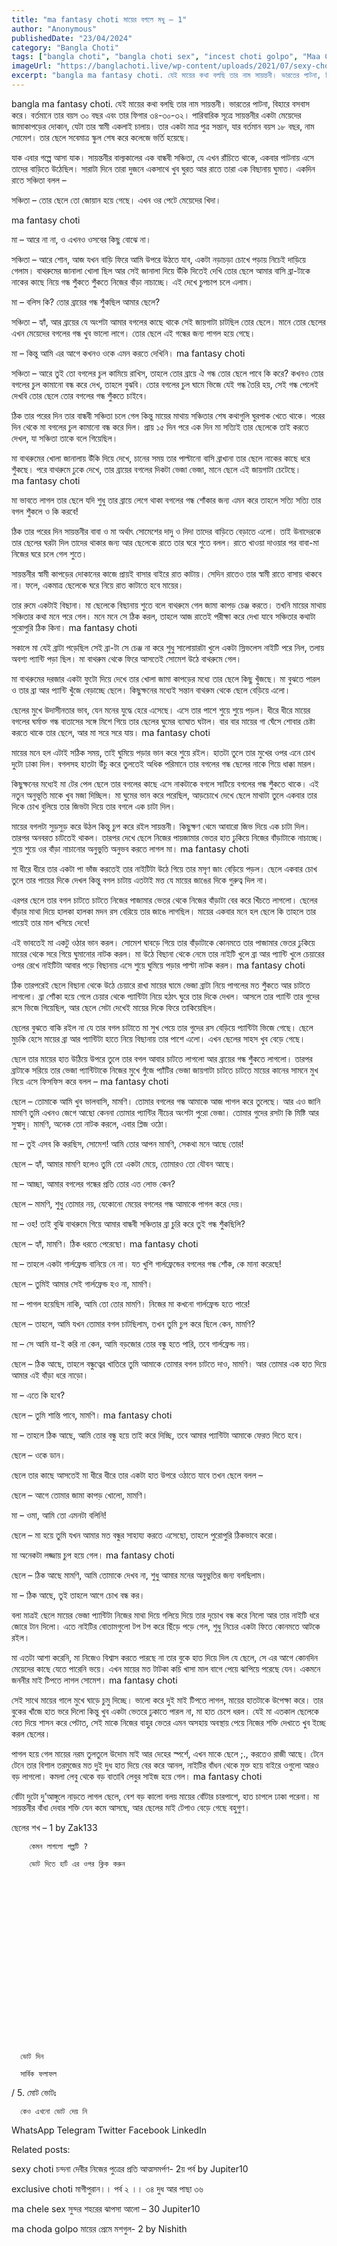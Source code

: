 ```yaml
---
title: "ma fantasy choti মায়ের বগলে মধু – 1"
author: "Anonymous"
publishedDate: "23/04/2024"
category: "Bangla Choti"
tags: ["bangla choti", "bangla choti sex", "incest choti golpo", "Maa Chhele", "maa choda golpo", "maa ke chuda"]
imageUrl: "https://banglachoti.live/wp-content/uploads/2021/07/sexy-choti-150x150.jpg"
excerpt: "bangla ma fantasy choti. যেই মায়ের কথা বলছি তার নাম সায়ন্তনী। ভারতের পাটনা, বিহারে বসবাস করে। বর্তমানে তার বয়স ৩০ বছর এবং তার ফিগার ৩৪-৩০-৩২। পারিবারিক সূত্রে সায়ন্তনীর একটা মেয়েদের জামাকাপড়ের দোকান,..."
---
```


bangla ma fantasy choti. যেই মায়ের কথা বলছি তার নাম সায়ন্তনী। ভারতের পাটনা, বিহারে বসবাস করে। বর্তমানে তার বয়স ৩০ বছর এবং তার ফিগার ৩৪-৩০-৩২। পারিবারিক সূত্রে সায়ন্তনীর একটা মেয়েদের জামাকাপড়ের দোকান, যেটা তার স্বামী একলাই চালায়। তার একটা মাত্র পুত্র সন্তান, যার বর্তমান বয়স ১৮ বছর, নাম সোমেশ। তার ছেলে সবেমাত্র স্কুল শেষ করে কলেজে ভর্তি হয়েছে।


যাক এবার গল্পে আসা যাক। সায়ন্তনীর বাল্যকালের এক বান্ধবী সঞ্চিতা, যে এখন রাঁচিতে থাকে, একবার পাটনায় এসে তাদের বাড়িতে উঠেছিল। সারাটা দিনে তারা দুজনে একসাথে খুব ঘুরত আর রাতে তারা এক বিছানায় ঘুমাত। একদিন রাতে সঞ্চিতা বলল –

সঞ্চিতা – তোর ছেলে তো জোয়ান হয়ে গেছে। এখন ওর পেটে মেয়েদের খিদা।


ma fantasy choti


মা – আরে না না, ও এখনও ওসবের কিছু বোঝে না।

সঞ্চিতা – আরে শোন, আজ যখন বাড়ি ফিরে আমি উপরে উঠতে যাব, একটা নড়াচড়া চোখে পড়ায় নিচেই দাড়িয়ে গেলাম। বাথরুমের জানালা খোলা ছিল আর সেই জানালা দিয়ে উঁকি দিতেই দেখি তোর ছেলে আমার বাসি ব্রা-টাকে নাকের কাছে নিয়ে গন্ধ শুঁকতে শুঁকতে নিজের বাঁড়া নাচাচ্ছে। এই দেখে চুপচাপ চলে এলাম।


মা – বলিস কি? তোর ব্রায়ের গন্ধ শুঁকছিল আমার ছেলে?

সঞ্চিতা – হ্যাঁ, আর ব্রায়ের যে অংশটা আমার বগলের কাছে থাকে সেই জায়গাটা চাটছিল তোর ছেলে। মানে তোর ছেলের এখন মেয়েদের বগলের গন্ধ খুব ভালো লাগে। তোর ছেলে এই গন্ধের জন্য পাগল হয়ে গেছে।

মা – কিন্তু আমি এর আগে কখনও ওকে এমন করতে দেখিনি। ma fantasy choti


সঞ্চিতা – আরে তুই তো বগলের চুল কামিয়ে রাখিস, তাহলে তোর ব্রায়ে ঐ গন্ধ তোর ছেলে পাবে কি করে? কখনও তোর বগলের চুল কামানো বন্ধ করে দেখ, তাহলে বুঝবি। তোর বগলের চুল ঘামে ভিজে যেই গন্ধ তৈরি হয়, সেই গন্ধ পেলেই দেখবি তোর ছেলে তোর বগলের গন্ধ শুঁকতে চাইবে।












ঠিক তার পরের দিন তার বান্ধবী সঞ্চিতা চলে গেল কিন্তু মায়ের মাথায় সঞ্চিতার শেষ কথাগুলি ঘুরপাক খেতে থাকে। পরের দিন থেকে মা বগলের চুল কামানো বন্ধ করে দিল। প্রায় ১৫ দিন পরে এক দিন মা সত্যিই তার ছেলেকে তাই করতে দেখল, যা সঞ্চিতা তাকে বলে গিয়েছিল।


মা বাথরুমের খোলা জানালায় উঁকি দিয়ে দেখে, চানের সময় তার পাল্টানো বাসি ব্রাখানা তার ছেলে নাকের কাছে ধরে শুঁকছে। পরে বাথরুমে ঢুকে দেখে, তার ব্রায়ের বগলের দিকটা ভেজা ভেজা, মানে ছেলে এই জায়গাটা চেটেছে। ma fantasy choti


মা ভাবতে লাগল তার ছেলে যদি শুধু তার ব্রায়ে লেগে থাকা বগলের গন্ধ শোঁকার জন্য এমন করে তাহলে সত্যি সত্যি তার বগল শুঁকলে ও কি করবে!


ঠিক তার পরের দিন সায়ন্তনীর বাবা ও মা অর্থাৎ সোমেশের দাদু ও দিদা তাদের বাড়িতে বেড়াতে এলো। তাই উনাদেরকে তার ছেলের ঘরটা দিল তাদের থাকার জন্য আর ছেলেকে রাতে তার ঘরে শুতে বলল। রাতে খাওয়া দাওয়ার পর বাবা-মা নিজের ঘরে চলে গেল শুতে।


সায়ন্তনীর স্বামী কাপড়ের দোকানের কাজে প্রায়ই বাসার বাইরে রাত কাটায়। সেদিন রাতেও তার স্বামী রাতে বাসায় থাকবে না। ফলে, একমাত্র ছেলেকে ঘরে নিয়ে রাত কাটাতে হবে মায়ের।


তার রুমে একটাই বিছানা। মা ছেলেকে বিছানায় শুতে বলে বাথরুমে গেল জামা কাপড় চেঞ্জ করতে। তখনি মায়ের মাথায় সঞ্চিতার কথা মনে পরে গেল। মনে মনে সে ঠিক করল, তাহলে আজ রাতেই পরীক্ষা করে দেখা যাবে সঞ্চিতার কথাটা পুরোপুরি ঠিক কিনা। ma fantasy choti


সকালে মা যেই ব্রাটা পড়েছিল সেই ব্রা-টা সে চেঞ্জ না করে শুধু সালোয়ারটা খুলে একটা স্লিভলেস নাইটি পরে নিল, তলায় অবশ্য প্যান্টি পড়া ছিল। মা বাথরুম থেকে ফিরে আসতেই সোমেশ উঠে বাথরুমে গেল।


মা বাথরুমের দরজার একটা ফুটো দিয়ে দেখে তার খোলা জামা কাপড়ের মধ্যে তার ছেলে কিছু খুঁজছে। মা বুঝতে পারল ও তার ব্রা আর প্যান্টি খুঁজে বেড়াচ্ছে ছেলে। কিছুক্ষনের মধ্যেই সন্তান বাথরুম থেকে ছেলে বেড়িয়ে এলো।


ছেলের মুখে উদাসীনতার ভাব, যেন মনের যুদ্ধে হেরে এসেছে। এসে তার পাশে শুয়ে শুয়ে পড়ল। ধীরে ধীরে মায়ের বগলের ঘর্মাক্ত গন্ধ বাতাসের সঙ্গে মিশে গিয়ে তার ছেলের ঘুমের ব্যাঘাত ঘটাল। বার বার মায়ের গা ঘেঁসে শোবার চেষ্টা করতে থাকে তার ছেলে, আর মা সরে সরে যায়। ma fantasy choti


মায়ের মনে হল এটাই সঠিক সময়, তাই ঘুমিয়ে পড়ার ভান করে শুয়ে রইল। হাতটা তুলে তার মুখের ওপর এনে চোখ দুটো ঢাকা দিল। বগলসহ হাতটা উঁচু করে তুলতেই অধিক পরিমানে তার বগলের গন্ধ ছেলের নাকে গিয়ে ধাক্কা মারল।


কিছুক্ষনের মধ্যেই মা টের পেল ছেলে তার বগলের কাছে এসে নাকটাকে বগলে সাটিয়ে বগলের গন্ধ শুঁকতে থাকে। এই নতুন অনুভূতি মাকে খুব মজা দিচ্ছিল। মা ঘুমের ভান করে পরেছিল, আড়চোখে দেখে ছেলে মাথাটা তুলে একবার তার দিকে চোখ বুলিয়ে তার জিভটা দিয়ে তার বগলে এক চাটা দিল।


মায়ের বগলটা সুড়সুড় করে উঠল কিন্তু চুপ করে রইল সায়ন্তনী। কিছুক্ষণ থেমে আবারো জিভ দিয়ে এক চাটা দিল। তারপর অনবরত চাটতেই থাকল। তারপর দেখে ছেলে নিজের পায়জামার ভেতর হাত ঢুকিয়ে নিজের বাঁড়াটাকে নাচাচ্ছে। শুয়ে শুয়ে ওর বাঁড়া নাচানোর অনুভুতি অনুভব করতে লাগল মা। ma fantasy choti


মা ধীরে ধীরে তার একটা পা ভাঁজ করতেই তার নাইটিটা উঠে গিয়ে তার মসৃণ জাং বেড়িয়ে পড়ল। ছেলে একবার চোখ তুলে তার পায়ের দিকে দেখল কিন্তু বগল চাটায় এতটাই মত্ত যে মায়ের জাঙের দিকে গুরুত্ব দিল না।


এরপর ছেলে তার বগল চাটতে চাটতে নিজের পাজামার ভেতর থেকে নিজের বাঁড়াটা বের করে খিঁচতে লাগলো। ছেলের বাঁড়ার মাথা দিয়ে হালকা হালকা মদন রস বেরিয়ে তার জাঙে লাগছিল। মায়ের একবার মনে হল ছেলে কি তাহলে তার পায়েই তার মাল খসিয়ে দেবে!


এই ভাবতেই মা একটু ওঠার ভান করল। সোমেশ ঘাবড়ে গিয়ে তার বাঁড়াটাকে কোনমতে তার পাজামার ভেতর ঢুকিয়ে মায়ের থেকে সরে গিয়ে ঘুমানোর নাটক করল। মা উঠে বিছানা থেকে নেমে তার নাইটি খুলে ব্রা আর প্যান্টি খুলে চেয়ারের ওপর রেখে নাইটিটা আবার পড়ে বিছানায় এসে শুয়ে ঘুমিয়ে পড়ার পাল্টা নাটক করল। ma fantasy choti


ঠিক তারপরেই ছেলে বিছানা থেকে উঠে চেয়ারে রাখা মায়ের ঘামে ভেজা ব্রাটা নিয়ে পাগলের মত শুঁকতে আর চাটতে লাগলো। ব্রা শোঁকা হয়ে গেলে চেয়ার থেকে প্যান্টিটা নিয়ে হঠাৎ ঘুরে তার দিকে দেখল। আসলে তার প্যান্টি তার গুদের রসে ভিজে গিয়েছিল, আর ছেলে সেটা দেখেই মায়ের দিকে ফিরে তাকিয়েছিল।


ছেলের বুঝতে বাকি রইল না যে তার বগল চাটাতে মা সুখ পেয়ে তার গুদের রস বেড়িয়ে প্যান্টিটা ভিজে গেছে। ছেলে মুচকি হেসে মায়ের ব্রা আর প্যান্টিটা হাতে নিয়ে বিছানায় তার পাশে এলো। এখন ছেলের সাহস খুব বেড়ে গেছে।


ছেলে তার মায়ের হাত উঠিয়ে উপরে তুলে তার বগল আবার চাটতে লাগলো আর ব্রায়ের গন্ধ শুঁকতে লাগলো। তারপর ব্রাটাকে সরিয়ে তার ভেজা প্যান্টিটাকে নিজের মুখে গুঁজে প্যাঁটির ভেজা জায়গাটা চাটতে চাটতে মায়ের কানের সামনে মুখ নিয়ে এসে ফিসফিস করে বলল – ma fantasy choti


ছেলে – তোমাকে আমি খুব ভালবাসি, মামণি। তোমার বগলের গন্ধ আমাকে আজ পাগল করে তুলেছে। আর এও জানি মামণি তুমি এখনও জেগে আছো কেননা তোমার প্যান্টির নীচের অংশটা পুরো ভেজা। তোমার গুদের রসটা কি মিষ্টি আর সুস্বাদু। মামণি, অনেক তো নাটক করলে, এবার প্লিজ ওঠো।


মা – তুই এসব কি করছিস, সোমেশ! আমি তোর আপন মামণি, সেকথা মনে আছে তোর!


ছেলে – হ্যাঁ, আমার মামণি হলেও তুমি তো একটা মেয়ে, তোমারও তো যৌবন আছে।


মা – আচ্ছা, আমার বগলের গন্ধের প্রতি তোর এত লোভ কেন?


ছেলে – মামণি, শুধু তোমার নয়, যেকোনো মেয়ের বগলের গন্ধ আমাকে পাগল করে দেয়।


মা – ওহ! তাই বুঝি বাথরুমে গিয়ে আমার বান্ধবী সঞ্চিতার ব্রা চুরি করে তুই গন্ধ শুঁকছিলি?


ছেলে – হ্যাঁ, মামণি। ঠিক ধরতে পেরেছো। ma fantasy choti


মা – তাহলে একটা গার্লফ্রেন্ড বানিয়ে নে না। যত খুশি গার্লফ্রেন্ডের বগলের গন্ধ শোঁক, কে মানা করেছে!


ছেলে – তুমিই আমার সেই গার্লফ্রেন্ড হও না, মামণি।


মা – পাগল হয়েছিস নাকি, আমি তো তোর মামণি। নিজের মা কখনো গার্লফ্রেন্ড হতে পারে!


ছেলে – তাহলে, আমি যখন তোমার বগল চাটছিলাম, তখন তুমি চুপ করে ছিলে কেন, মামণি?


মা – সে আমি যা-ই করি না কেন, আমি বড়জোর তোর বন্ধু হতে পারি, তবে গার্লফ্রেন্ড নয়।


ছেলে – ঠিক আছে, তাহলে বন্ধুত্বের খাতিরে তুমি আমাকে তোমার বগল চাটতে দাও, মামণি। আর তোমার এক হাত দিয়ে আমার এই বাঁড়া ধরে নাড়ো।


মা – এতে কি হবে?


ছেলে – তুমি শান্তি পাবে, মামণি। ma fantasy choti


মা – তাহলে ঠিক আছে, আমি তোর বন্ধু হয়ে তাই করে দিচ্ছি, তবে আমার প্যান্টিটা আমাকে ফেরত দিতে হবে।


ছেলে – ওকে ডান।


ছেলে তার কাছে আসতেই মা ধীরে ধীরে তার একটা হাত উপরে ওঠাতে যাবে তখন ছেলে বলল –


ছেলে – আগে তোমার জামা কাপড় খোলো, মামণি।


মা – ওমা, আমি তো এমনটা বলিনি!


ছেলে – মা হয়ে তুমি যখন আমার মত বন্ধুর সাহায্য করতে এসেছো, তাহলে পুরোপুরি ঠিকভাবে করো।


মা অনেকটা লজ্জায় চুপ হয়ে গেল। ma fantasy choti


ছেলে – ঠিক আছে মামণি, আমি তোমাকে দেখব না, শুধু আমার মনের অনুভুতির জন্য বলছিলাম।


মা – ঠিক আছে, তুই তাহলে আগে চোখ বন্ধ কর।


বলা মাত্রই ছেলে মায়ের ভেজা প্যান্টিটা নিজের মাথা দিয়ে গলিয়ে দিয়ে তার দুচোখ বন্ধ করে নিলো আর তার নাইটি ধরে জোরে টান দিলো। এতে নাইটির বোতামগুলো টপ টপ করে ছিঁড়ে পড়ে গেল, শুধু নিচের একটা ফিতে কোনমতে আটকে রইল।


মা এতটা আশা করেনি, মা নিজেও বিশ্বাস করতে পারছে না তার বুকে হাত দিয়ে দিল যে ছেলে, সে এর আগে কোনদিন মেয়েদের কাছে যেতে পারেনি ভয়ে। এখন মায়ের মত টাটকা কচি খাসা মাল বাগে পেয়ে ঝাপিয়ে পরেছে যেন। একমনে জননীর মাই টিপতে লাগল সোমেশ। ma fantasy choti


সেই সাথে মায়ের গালে মুখে ঘাড়ে চুমু দিচ্ছে। ভালো করে দুই মাই টিপতে লাগল, মায়ের হাতটাকে উপেক্ষা করে। তার বুকের খাঁজে হাত ভরে দিলো কিন্তু খুব একটা ভেতরে ঢুকাতে পারল না, মা হাত চেপে ধরল। যেই মা এতকাল ছেলেকে বেত দিয়ে শাসন করে পেটাত, সেই মাকে নিজের বাহুর ভেতর এমন অসহায় অবস্থায় পেয়ে নিজের শক্তি দেখাতে খুব ইচ্ছে করল ছেলের।


পাগল হয়ে গেল মায়ের নরম তুলতুলে উদোম মাই আর দেহের স্পর্শে, এখন মাকে ছেলে ;., করতেও রাজী আছে। টেনে টেনে তার বিশাল তরমুজের মত দুই দুধ হাত দিয়ে বের করে আনল, নাইটির বাঁধন থেকে মুক্ত হয়ে বাইরে ওগুলো আরও বড় লাগলো। কমলা লেবু থেকে বড় বাতাবি লেবুর সাইজ হয়ে গেল। ma fantasy choti


বোঁটা দুটো দু’আঙ্গুলে নাড়তে লাগল ছেলে, বেশ বড় কালো বলয় মায়ের বোঁটার চারপাশে, হাত চাপলে ঢাকা পরেনা। মা সায়ন্তনীর বাঁধা দেবার শক্তি যেন কমে আসছে, আর ছেলের মাই টেপাও বেড়ে গেছে বহুগুণ।


ছেলের শখ – 1 by Zak133


 
 
 
        কেমন লাগলো গল্পটি ?      
 
        ভোট দিতে হার্ট এর ওপর ক্লিক করুন      
 
 
 
 
 
 
 
 
 
 
 
 
 
 
 
 
 
 
 
 
 
      ভোট দিন    
 
      সার্বিক ফলাফল 
 / 5. মোট ভোটঃ 
 
 
      কেও এখনো ভোট দেয় নি    
 
 
 
 
WhatsApp
Telegram
Twitter
Facebook
LinkedIn




Related posts:






sexy choti চন্দনা দেবীর নিজের পুত্রের প্রতি আত্মসমর্পণ- 2য় পর্ব by Jupiter10




exclusive choti মাগীপুরান।। পর্ব ২ ।। ৩৪ দুধ আর পাছা ৩৬




ma chele sex সুন্দর শহরের ঝাপসা আলো – 30 Jupiter10




ma choda golpo মায়ের প্রেমে মশগুল- 2 by Nishith

